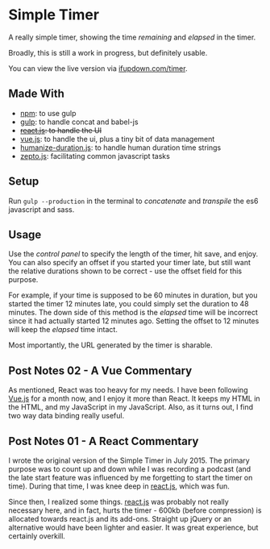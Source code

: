 Simple Timer
============

A really simple timer, showing the time *remaining* and *elapsed* in the timer.

Broadly, this is still a work in progress, but definitely usable.

You can view the live version via [ifupdown.com/timer](http://ifupdown.com/timer/).

Made With
---------

* [npm](https://www.npmjs.com/): to use gulp
* [gulp](http://gulpjs.com/): to handle concat and babel-js
* ~~[react.js](http://facebook.github.io/react/): to handle the UI~~
* [vue.js](http://vuejs.org/): to handle the ui, plus a tiny bit of data management
* [humanize-duration.js](https://github.com/EvanHahn/HumanizeDuration.js): to handle human duration time strings
* [zepto.js](http://zeptojs.com/): facilitating common javascript tasks

Setup
-----

Run `gulp --production` in the terminal to *concatenate* and *transpile* the es6 javascript and sass.

Usage
-----

Use the *control panel* to specify the length of the timer, hit save, and enjoy. You can also specify an offset if you started your timer late, but still want the relative durations shown to be correct - use the offset field for this purpose.

For example, if your time is supposed to be 60 minutes in duration, but you started the timer 12 minutes late, you could simply set the duration to 48 minutes. The down side of this method is the *elapsed* time will be incorrect since it had actually started 12 minutes ago. Setting the offset to 12 minutes will keep the *elapsed* time intact.

Most importantly, the URL generated by the timer is sharable.

Post Notes 02 - A Vue Commentary
--------------------------------

As mentioned, React was too heavy for my needs. I have been following [Vue.js](http:) for a month now, and I enjoy it more than React. It keeps my HTML in the HTML, and my JavaScript in my JavaScript. Also, as it turns out, I find two way data binding really useful.

Post Notes 01 - A React Commentary
----------------------------------

I wrote the original version of the Simple Timer in July 2015. The primary purpose was to count up and down while I was recording a podcast (and the late start feature was influenced by me forgetting to start the timer on time). During that time, I was knee deep in [react.js](http://facebook.github.io/react/), which was fun.

Since then, I realized some things. [react.js](http://facebook.github.io/react/) was probably not really necessary here, and in fact, hurts the timer - 600kb (before compression) is allocated towards react.js and its add-ons. Straight up jQuery or an alternative would have been lighter and easier. It was great experience, but certainly overkill.
